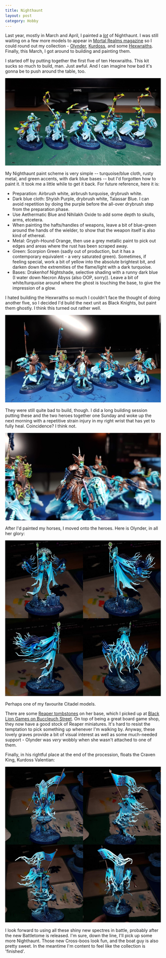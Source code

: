 ```yaml
---
title: Nighthaunt
layout: post
category: Hobby
---
```


Last year, mostly in March and April, I painted a [*lot*](https://twitter.com/nershly/status/1391401181319204865) of Nighthaunt. I was still waiting on a few more models to appear in [Mortal Realms magazine](https://hachettepartworks.com/en-en/warhammer-age-of-sigmar-mortal-realms/) so I could round out my collection - [Olynder](https://www.games-workshop.com/en-WW/Nighthaunt-Lady-Olynder-2018), [Kurdoss](https://www.games-workshop.com/en-WW/Kurdoss-Valentian-The-Craven-King-2018), and some [Hexwraiths](https://www.games-workshop.com/en-WW/Nighthaunt-Hexwraiths-2018). Finally, this March, I got around to building and painting them.

I started off by putting together the first five of ten Hexwraiths. This kit sucks so much to build, man. Just awful. And I can imagine how bad it's gonna be to push around the table, too.

![Five Hexwraiths](/images/2022/04/hobby/hexwraiths.jpg)

My Nighthaunt paint scheme is very simple -- turquoise/blue cloth, rusty metal, and green accents, with dark blue bases -- but I'd forgotten how to paint it. It took me a little while to get it back. For future reference, here it is:

- Preparation: Airbrush white, airbrush turquoise, drybrush white.
- Dark blue cloth: Shyish Purple, drybrush white, Talassar Blue. I can avoid repetition by doing the purple before the all-over drybrush step from the preparation phase.
- Use Aethermatic Blue and Nihilakh Oxide to add some depth to skulls, arms, etcetera.
- When painting the hafts/handles of weapons, leave a bit of blue-green around the hands of the wielder, to show that the weapon itself is also kind of ethereal.
- Metal: Gryph-Hound Orange, then use a grey metallic paint to pick out edges and areas where the rust has been scraped away.
- Green: Scorpion Green (sadly out of production, but it has a contemporary equivalent - a very saturated green). Sometimes, if feeling special, work a bit of yellow into the absolute brightest bit, and darken down the extremities of the flame/light with a dark turquoise.
- Bases: Drakenhof Nightshade, selective shading with a runny dark blue (I water down Necron Abyss (also OOP, sorry)). Leave a bit of white/turquoise around where the ghost is touching the base, to give the impression of a glow.

I hated building the Hexwraiths so much I couldn't face the thought of doing another five, so I decided I'd build the next unit as Black Knights, but paint them ghostly. I think this turned out rather well.

![Hexknights](/images/2022/04/hobby/black_knight_hexwraiths.jpg)

They were still quite bad to build, though. I did a long building session putting these and the two heroes together one Sunday and woke up the next morning with a repetitive strain injury in my right wrist that has yet to fully heal. Coincidence? I think not.

![Hexknights](/images/2022/04/hobby/black_knight_hexwraiths_2.jpg)

After I'd painted my horses, I moved onto the heroes. Here is Olynder, in all her glory:

![Olynder](/images/2022/04/hobby/olynder_multiple.jpg)

Perhaps one of my favourite Citadel models.

There are some [Reaper tombstones](https://www.reapermini.com/search/tomb/latest/77534) on her base, which I picked up at [Black Lion Games on Buccleuch Street](https://www.facebook.com/blacklionedinburgh). On top of being a great board game shop, they now have a good stock of Reaper miniatures. It's hard to resist the temptation to pick something up whenever I'm walking by. Anyway, these lovely graves provide a bit of visual interest as well as some much-needed support - Olynder was *very* wobbly when she wasn't attached to one of them.

Finally, in his rightful place at the end of the procession, floats the Craven King, Kurdoss Valentian:

![Kurdoss](/images/2022/04/hobby/kurdoss.jpg)

I look forward to using all these shiny new spectres in battle, probably after the new Battletome is released. I'm sure, down the line, I'll pick up some more Nighthaunt. Those new Cross-boos look fun, and the boat guy is also pretty sweet. In the meantime I'm content to feel like the collection is 'finished'.
